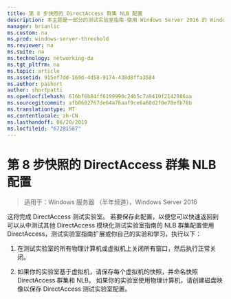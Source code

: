 ```yaml
---
title: 第 8 步快照的 DirectAccess 群集 NLB 配置
description: 本主题是一部分的测试实验室指南-使用 Windows Server 2016 的 Windows NLB 的群集中演示 DirectAccess
manager: brianlic
ms.custom: na
ms.prod: windows-server-threshold
ms.reviewer: na
ms.suite: na
ms.technology: networking-da
ms.tgt_pltfrm: na
ms.topic: article
ms.assetid: 915ef7dd-169d-4d58-9174-438d8ffa3584
ms.author: pashort
author: shortpatti
ms.openlocfilehash: 616bf6b84ff6199990c24b5c7a9419f2142086aa
ms.sourcegitcommit: afb0602767de64a76aaf9ce6a60d2f0e78efb78b
ms.translationtype: MT
ms.contentlocale: zh-CN
ms.lasthandoff: 06/20/2019
ms.locfileid: "67281587"
---
```

# <a name="step-8-snapshot-the-directaccess-cluster-nlb-configuration"></a>第 8 步快照的 DirectAccess 群集 NLB 配置

>适用于：Windows 服务器 （半年频道），Windows Server 2016

这将完成 DirectAccess 测试实验室。 若要保存此配置，以便您可以快速返回到可以从中测试其他 DirectAccess 模块化测试实验室指南的 NLB 群集配置使用 DirectAccess，测试实验室指南扩展或你自己的实验和学习，执行以下：  
  
1.  在测试实验室的所有物理计算机或虚拟机上关闭所有窗口，然后执行正常关闭。  
  
2.  如果你的实验室基于虚拟机，请保存每个虚拟机的快照，并命名快照 DirectAccess 群集和 NLB。 如果你的实验室使用物理计算机，请创建磁盘映像以保存 DirectAccess 测试实验室配置。  
